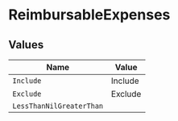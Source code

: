 # ReimbursableExpenses


## Values

| Name                     | Value                    |
| ------------------------ | ------------------------ |
| `Include`                | Include                  |
| `Exclude`                | Exclude                  |
| `LessThanNilGreaterThan` | <nil>                    |